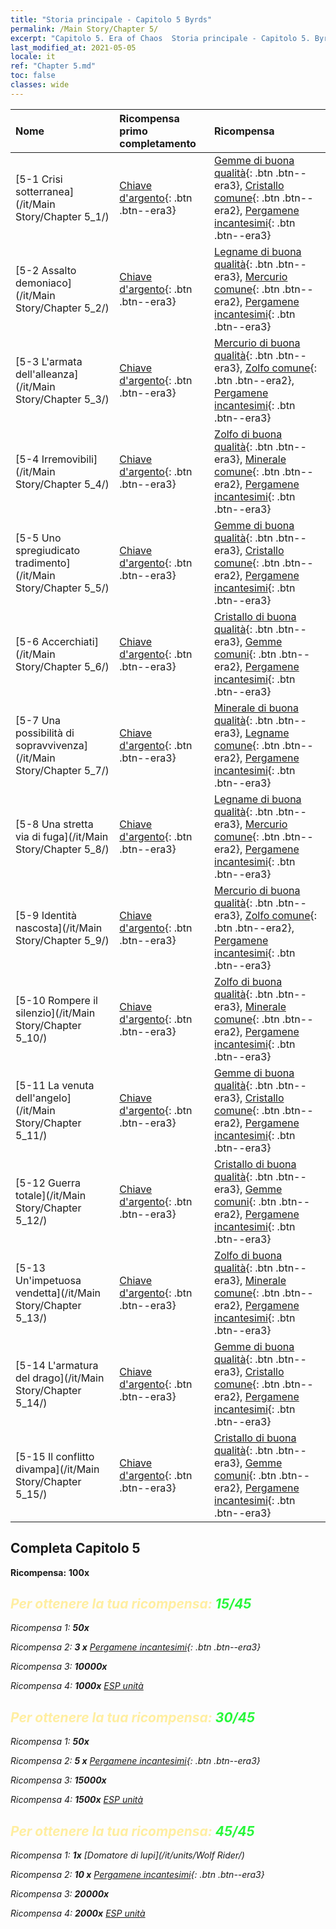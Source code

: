 ```yaml
---
title: "Storia principale - Capitolo 5 Byrds"
permalink: /Main Story/Chapter 5/
excerpt: "Capitolo 5. Era of Chaos  Storia principale - Capitolo 5. Byrds"
last_modified_at: 2021-05-05
locale: it
ref: "Chapter 5.md"
toc: false
classes: wide
---
```


  | Nome |  Ricompensa primo completamento | Ricompensa |
  |:------------|:------------|:------------| 
  | [5-1 Crisi sotterranea](/it/Main Story/Chapter 5_1/) | [Chiave d'argento](/ItemsIT/con_693/){: .btn .btn--era3} | [Gemme di buona qualità](/ItemsIT/mat_16/){: .btn .btn--era3}, [Cristallo comune](/ItemsIT/mat_11/){: .btn .btn--era2}, [Pergamene incantesimi](/ItemsIT/con_694/){: .btn .btn--era3} |
  | [5-2 Assalto demoniaco](/it/Main Story/Chapter 5_2/) | [Chiave d'argento](/ItemsIT/con_693/){: .btn .btn--era3} | [Legname di buona qualità](/ItemsIT/mat_13/){: .btn .btn--era3}, [Mercurio comune](/ItemsIT/mat_8/){: .btn .btn--era2}, [Pergamene incantesimi](/ItemsIT/con_694/){: .btn .btn--era3} |
  | [5-3 L'armata dell'alleanza](/it/Main Story/Chapter 5_3/) | [Chiave d'argento](/ItemsIT/con_693/){: .btn .btn--era3} | [Mercurio di buona qualità](/ItemsIT/mat_14/){: .btn .btn--era3}, [Zolfo comune](/ItemsIT/mat_9/){: .btn .btn--era2}, [Pergamene incantesimi](/ItemsIT/con_694/){: .btn .btn--era3} |
  | [5-4 Irremovibili](/it/Main Story/Chapter 5_4/) | [Chiave d'argento](/ItemsIT/con_693/){: .btn .btn--era3} | [Zolfo di buona qualità](/ItemsIT/mat_15/){: .btn .btn--era3}, [Minerale comune](/ItemsIT/mat_6/){: .btn .btn--era2}, [Pergamene incantesimi](/ItemsIT/con_694/){: .btn .btn--era3} |
  | [5-5 Uno spregiudicato tradimento](/it/Main Story/Chapter 5_5/) | [Chiave d'argento](/ItemsIT/con_693/){: .btn .btn--era3} | [Gemme di buona qualità](/ItemsIT/mat_16/){: .btn .btn--era3}, [Cristallo comune](/ItemsIT/mat_11/){: .btn .btn--era2}, [Pergamene incantesimi](/ItemsIT/con_694/){: .btn .btn--era3} |
  | [5-6 Accerchiati](/it/Main Story/Chapter 5_6/) | [Chiave d'argento](/ItemsIT/con_693/){: .btn .btn--era3} | [Cristallo di buona qualità](/ItemsIT/mat_17/){: .btn .btn--era3}, [Gemme comuni](/ItemsIT/mat_10/){: .btn .btn--era2}, [Pergamene incantesimi](/ItemsIT/con_694/){: .btn .btn--era3} |
  | [5-7 Una possibilità di sopravvivenza](/it/Main Story/Chapter 5_7/) | [Chiave d'argento](/ItemsIT/con_693/){: .btn .btn--era3} | [Minerale di buona qualità](/ItemsIT/mat_12/){: .btn .btn--era3}, [Legname comune](/ItemsIT/mat_7/){: .btn .btn--era2}, [Pergamene incantesimi](/ItemsIT/con_694/){: .btn .btn--era3} |
  | [5-8 Una stretta via di fuga](/it/Main Story/Chapter 5_8/) | [Chiave d'argento](/ItemsIT/con_693/){: .btn .btn--era3} | [Legname di buona qualità](/ItemsIT/mat_13/){: .btn .btn--era3}, [Mercurio comune](/ItemsIT/mat_8/){: .btn .btn--era2}, [Pergamene incantesimi](/ItemsIT/con_694/){: .btn .btn--era3} |
  | [5-9 Identità nascosta](/it/Main Story/Chapter 5_9/) | [Chiave d'argento](/ItemsIT/con_693/){: .btn .btn--era3} | [Mercurio di buona qualità](/ItemsIT/mat_14/){: .btn .btn--era3}, [Zolfo comune](/ItemsIT/mat_9/){: .btn .btn--era2}, [Pergamene incantesimi](/ItemsIT/con_694/){: .btn .btn--era3} |
  | [5-10 Rompere il silenzio](/it/Main Story/Chapter 5_10/) | [Chiave d'argento](/ItemsIT/con_693/){: .btn .btn--era3} | [Zolfo di buona qualità](/ItemsIT/mat_15/){: .btn .btn--era3}, [Minerale comune](/ItemsIT/mat_6/){: .btn .btn--era2}, [Pergamene incantesimi](/ItemsIT/con_694/){: .btn .btn--era3} |
  | [5-11 La venuta dell'angelo](/it/Main Story/Chapter 5_11/) | [Chiave d'argento](/ItemsIT/con_693/){: .btn .btn--era3} | [Gemme di buona qualità](/ItemsIT/mat_16/){: .btn .btn--era3}, [Cristallo comune](/ItemsIT/mat_11/){: .btn .btn--era2}, [Pergamene incantesimi](/ItemsIT/con_694/){: .btn .btn--era3} |
  | [5-12 Guerra totale](/it/Main Story/Chapter 5_12/) | [Chiave d'argento](/ItemsIT/con_693/){: .btn .btn--era3} | [Cristallo di buona qualità](/ItemsIT/mat_17/){: .btn .btn--era3}, [Gemme comuni](/ItemsIT/mat_10/){: .btn .btn--era2}, [Pergamene incantesimi](/ItemsIT/con_694/){: .btn .btn--era3} |
  | [5-13 Un'impetuosa vendetta](/it/Main Story/Chapter 5_13/) | [Chiave d'argento](/ItemsIT/con_693/){: .btn .btn--era3} | [Zolfo di buona qualità](/ItemsIT/mat_15/){: .btn .btn--era3}, [Minerale comune](/ItemsIT/mat_6/){: .btn .btn--era2}, [Pergamene incantesimi](/ItemsIT/con_694/){: .btn .btn--era3} |
  | [5-14 L'armatura del drago](/it/Main Story/Chapter 5_14/) | [Chiave d'argento](/ItemsIT/con_693/){: .btn .btn--era3} | [Gemme di buona qualità](/ItemsIT/mat_16/){: .btn .btn--era3}, [Cristallo comune](/ItemsIT/mat_11/){: .btn .btn--era2}, [Pergamene incantesimi](/ItemsIT/con_694/){: .btn .btn--era3} |
  | [5-15 Il conflitto divampa](/it/Main Story/Chapter 5_15/) | [Chiave d'argento](/ItemsIT/con_693/){: .btn .btn--era3} | [Cristallo di buona qualità](/ItemsIT/mat_17/){: .btn .btn--era3}, [Gemme comuni](/ItemsIT/mat_10/){: .btn .btn--era2}, [Pergamene incantesimi](/ItemsIT/con_694/){: .btn .btn--era3} |


## Completa Capitolo 5

 **Ricompensa:**  **100x** <i class="fas fa-gem"/>



## <span style="color: #ffeea0">Per ottenere la tua ricompensa: </span><span style="color: #27f73a">15/45</span>

 Ricompensa 1:  **50x** <i class="fas fa-gem"/>

 Ricompensa 2: **3 x** [Pergamene incantesimi](/ItemsIT/con_694/){: .btn .btn--era3}

 Ricompensa 3:  **10000x** <i class="fas fa-coins"/>

 Ricompensa 4:  **1000x** [ESP unità](/ItemsIT/con_902/)



## <span style="color: #ffeea0">Per ottenere la tua ricompensa: </span><span style="color: #27f73a">30/45</span>

 Ricompensa 1:  **50x** <i class="fas fa-gem"/>

 Ricompensa 2: **5 x** [Pergamene incantesimi](/ItemsIT/con_694/){: .btn .btn--era3}

 Ricompensa 3:  **15000x** <i class="fas fa-coins"/>

 Ricompensa 4:  **1500x** [ESP unità](/ItemsIT/con_902/)



## <span style="color: #ffeea0">Per ottenere la tua ricompensa: </span><span style="color: #27f73a">45/45</span>

 Ricompensa 1:  **1x** [Domatore di lupi](/it/units/Wolf Rider/)

 Ricompensa 2: **10 x** [Pergamene incantesimi](/ItemsIT/con_694/){: .btn .btn--era3}

 Ricompensa 3:  **20000x** <i class="fas fa-coins"/>

 Ricompensa 4:  **2000x** [ESP unità](/ItemsIT/con_902/)

